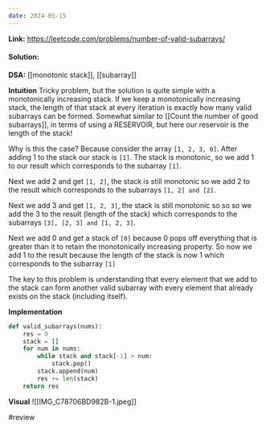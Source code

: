 ```yaml
---
date: 2024-05-15
---
```

**Link:** https://leetcode.com/problems/number-of-valid-subarrays/
#### Solution:

**DSA:** [[monotonic stack]], [[subarray]]

**Intuition**
Tricky problem, but the solution is quite simple with a monotonically increasing stack. If we keep a monotonically increasing stack, the length of that stack at every iteration is exactly how many valid subarrays can be formed. Somewhat similar to [[Count the number of good subarrays]], in terms of using a RESERVOIR, but here our reservoir is the length of the stack!

Why is this the case? Because consider the array `[1, 2, 3, 0]`. After adding 1 to the stack our stack is `[1]`. The stack is monotonic, so we add 1 to our result which corresponds to the subarray `[1]`. 

Next we add 2 and get `[1, 2]`, the stack is still monotonic so we add 2 to the result which corresponds to the subarrays `[1, 2] and [2]`. 

Next we add 3 and get `[1, 2, 3]`, the stack is still monotonic so so so we add the 3 to the result (length of the stack) which corresponds to the subarrays `[3], [2, 3] and [1, 2, 3]`.

Next we add 0 and get a stack of `[0]` because 0 pops off everything that is greater than it to retain the monotonically increasing property. So now we add 1 to the result because the length of the stack is now 1 which corresponds to the subarray `[1]`

The key to this problem is understanding that every element that we add to the stack can form another valid subarray with every element that already exists on the stack (including itself). 

**Implementation**
```python
def valid_subarrays(nums):
	res = 0
	stack = []
	for num in nums:
		while stack and stack[-1] > num:
			stack.pop()
		stack.append(num)
		res += len(stack)
	return res

```

**Visual** 
![[IMG_C78706BD982B-1.jpeg]]


#review 